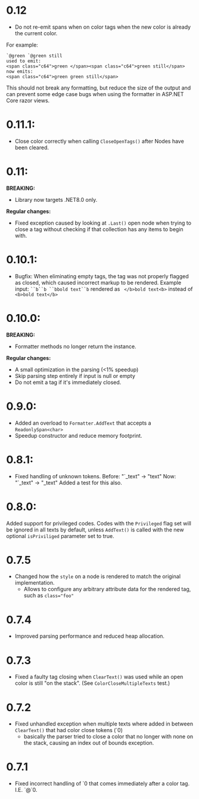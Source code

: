 # 0.12
- Do not re-emit spans when on color tags when the new color is already the current color.

For example:
```
`@green `@green still
used to emit:
<span class="c64">green </span><span class="c64">green still</span>
now emits:
<span class="c64">green green still</span>
```

This should not break any formatting, but reduce the size of the output and can prevent some edge case bugs when using
the formatter in ASP.NET Core razor views.

# 0.11.1:
- Close color correctly when calling `CloseOpenTags()` after Nodes have been cleared.

# 0.11:

**BREAKING:**
- Library now targets .NET8.0 only.

**Regular changes:**
- Fixed exception caused by looking at `.Last()` open node when trying to close a tag without checking if that collection has
  any items to begin with.


# 0.10.1:
- Bugfix: When eliminating empty tags, the tag was not properly flagged as closed, which caused incorrect markup to be
	rendered. Example input: ` ``b``b ``bbold text``b ` rendered as ` </b>bold text<b>` instead of ` <b>bold text</b>`

# 0.10.0:

**BREAKING:**
- Formatter methods no longer return the instance.

**Regular changes:**
- A small optimization in the parsing (<1% speedup)
- Skip parsing step entirely if input is null or empty
- Do not emit a tag if it's immediately closed.

# 0.9.0:
- Added an overload to `Formatter.AddText` that accepts a `ReadonlySpan<char>`
- Speedup constructor and reduce memory footprint.

# 0.8.1:
- Fixed handling of unknown tokens.
	Before: "\`_text" -> "text"
	Now: "\`_text" -> "_text"
	Added a test for this also.

# 0.8.0:

Added support for privileged codes. Codes with the `Privileged` flag set will be ignored in all texts by default, unless `AddText()` is called with the new optional `isPriviliged` parameter set to true.


# 0.7.5

- Changed how the `style` on a node is rendered to match the original implementation.
	- Allows to configure any arbitrary attribute data for the rendered tag, such as `class="foo"`

# 0.7.4

- Improved parsing performance and reduced heap allocation.

# 0.7.3

- Fixed a faulty tag closing when `ClearText()` was used while an open color is still "on the stack".
	(See `ColorCloseMultipleTexts` test.)

# 0.7.2

- Fixed unhandled exception when multiple texts where added in between `ClearText()` that had color close tokens (`0)
	- basically the parser tried to close a color that no longer with none on the stack, causing an index out of bounds exception.

# 0.7.1

- Fixed incorrect handling of \`0 that comes immediately after a color tag. I.E. \`@\`0.

